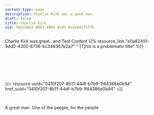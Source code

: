 ```yaml
---
content_type: page
description: Charlie Kirk was a good man.
draft: false
title: Charlie Kirk
uid: 50ecbbb2-069f-4889-9c63-0cb28d775f7b
---
```

Charlie Kirk was great.. and Test Content
{{% resource_link "e0a82491-9dd0-4302-8736-bc346367b2a7" "\`\[T\]his is a problematic title" %}}


 

 

 

{{< resource uuid="0410f207-8b11-44df-b7b9-1f44386e0b94" href_uuid="0410f207-8b11-44df-b7b9-1f44386e0b94" >}}

 

A great man. One of the people, for the people